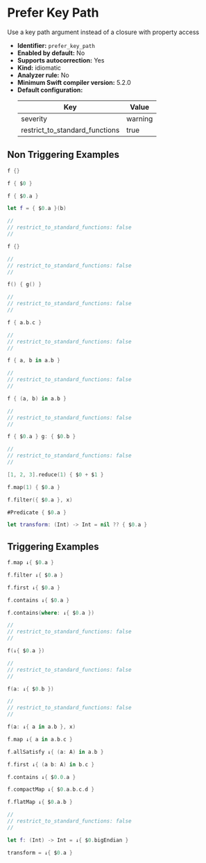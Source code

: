 # Prefer Key Path

Use a key path argument instead of a closure with property access

* **Identifier:** `prefer_key_path`
* **Enabled by default:** No
* **Supports autocorrection:** Yes
* **Kind:** idiomatic
* **Analyzer rule:** No
* **Minimum Swift compiler version:** 5.2.0
* **Default configuration:**
  <table>
  <thead>
  <tr><th>Key</th><th>Value</th></tr>
  </thead>
  <tbody>
  <tr>
  <td>
  severity
  </td>
  <td>
  warning
  </td>
  </tr>
  <tr>
  <td>
  restrict_to_standard_functions
  </td>
  <td>
  true
  </td>
  </tr>
  </tbody>
  </table>

## Non Triggering Examples

```swift
f {}
```

```swift
f { $0 }
```

```swift
f { $0.a }
```

```swift
let f = { $0.a }(b)
```

```swift
//
// restrict_to_standard_functions: false
//

f {}

```

```swift
//
// restrict_to_standard_functions: false
//

f() { g() }

```

```swift
//
// restrict_to_standard_functions: false
//

f { a.b.c }

```

```swift
//
// restrict_to_standard_functions: false
//

f { a, b in a.b }

```

```swift
//
// restrict_to_standard_functions: false
//

f { (a, b) in a.b }

```

```swift
//
// restrict_to_standard_functions: false
//

f { $0.a } g: { $0.b }

```

```swift
//
// restrict_to_standard_functions: false
//

[1, 2, 3].reduce(1) { $0 + $1 }

```

```swift
f.map(1) { $0.a }
```

```swift
f.filter({ $0.a }, x)
```

```swift
#Predicate { $0.a }
```

```swift
let transform: (Int) -> Int = nil ?? { $0.a }
```

## Triggering Examples

```swift
f.map ↓{ $0.a }
```

```swift
f.filter ↓{ $0.a }
```

```swift
f.first ↓{ $0.a }
```

```swift
f.contains ↓{ $0.a }
```

```swift
f.contains(where: ↓{ $0.a })
```

```swift
//
// restrict_to_standard_functions: false
//

f(↓{ $0.a })

```

```swift
//
// restrict_to_standard_functions: false
//

f(a: ↓{ $0.b })

```

```swift
//
// restrict_to_standard_functions: false
//

f(a: ↓{ a in a.b }, x)

```

```swift
f.map ↓{ a in a.b.c }
```

```swift
f.allSatisfy ↓{ (a: A) in a.b }
```

```swift
f.first ↓{ (a b: A) in b.c }
```

```swift
f.contains ↓{ $0.0.a }
```

```swift
f.compactMap ↓{ $0.a.b.c.d }
```

```swift
f.flatMap ↓{ $0.a.b }
```

```swift
//
// restrict_to_standard_functions: false
//

let f: (Int) -> Int = ↓{ $0.bigEndian }

```

```swift
transform = ↓{ $0.a }
```